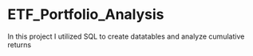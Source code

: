 # ETF_Portfolio_Analysis
In this project I utilized SQL to create datatables and analyze cumulative returns
